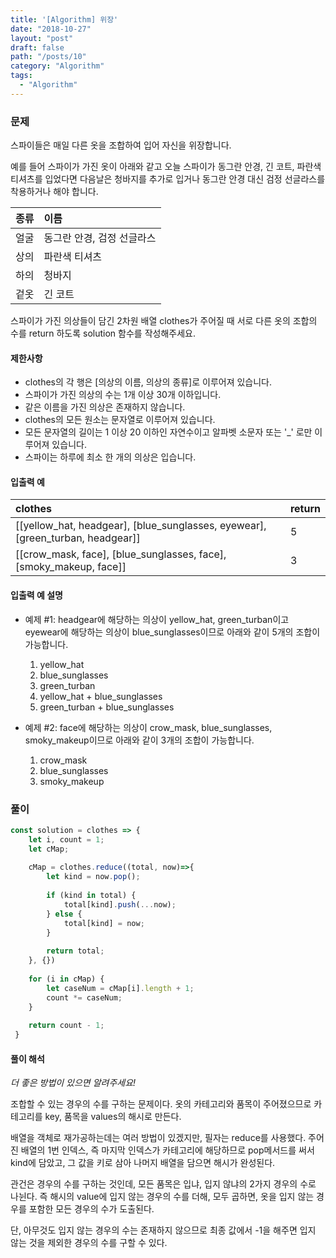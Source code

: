 ```yaml
---
title: '[Algorithm] 위장'
date: "2018-10-27"
layout: "post"
draft: false
path: "/posts/10"
category: "Algorithm"
tags:
  - "Algorithm"
---
```



### 문제
스파이들은 매일 다른 옷을 조합하여 입어 자신을 위장합니다.

예를 들어 스파이가 가진 옷이 아래와 같고 오늘 스파이가 동그란 안경, 긴 코트, 파란색 티셔츠를 입었다면 다음날은 청바지를 추가로 입거나 동그란 안경 대신 검정 선글라스를 착용하거나 해야 합니다.

종류 | 이름
|:---|:---|
얼굴 | 동그란 안경, 검정 선글라스
상의 | 파란색 티셔츠
하의 | 청바지
겉옷 | 긴 코트

스파이가 가진 의상들이 담긴 2차원 배열 clothes가 주어질 때 서로 다른 옷의 조합의 수를 return 하도록 solution 함수를 작성해주세요.

#### 제한사항
- clothes의 각 행은 [의상의 이름, 의상의 종류]로 이루어져 있습니다.
- 스파이가 가진 의상의 수는 1개 이상 30개 이하입니다.
- 같은 이름을 가진 의상은 존재하지 않습니다.
- clothes의 모든 원소는 문자열로 이루어져 있습니다.
- 모든 문자열의 길이는 1 이상 20 이하인 자연수이고 알파벳 소문자 또는 '_' 로만 이루어져 있습니다.
- 스파이는 하루에 최소 한 개의 의상은 입습니다.

#### 입출력 예

clothes | return
|:---|:---|
[[yellow_hat, headgear], [blue_sunglasses, eyewear], [green_turban, headgear]] | 5
[[crow_mask, face], [blue_sunglasses, face], [smoky_makeup, face]] | 3

#### 입출력 예 설명
- 예제 #1: headgear에 해당하는 의상이 yellow_hat, green_turban이고 eyewear에 해당하는 의상이 blue_sunglasses이므로 아래와 같이 5개의 조합이 가능합니다.
  1. yellow_hat
  2. blue_sunglasses
  3. green_turban
  4. yellow_hat + blue_sunglasses
  5. green_turban + blue_sunglasses

- 예제 #2: face에 해당하는 의상이 crow_mask, blue_sunglasses, smoky_makeup이므로 아래와 같이 3개의 조합이 가능합니다.
  1. crow_mask
  2. blue_sunglasses
  3. smoky_makeup

### 풀이

```javascript
const solution = clothes => {
    let i, count = 1;
    let cMap;
    
    cMap = clothes.reduce((total, now)=>{
        let kind = now.pop();
        
        if (kind in total) {
            total[kind].push(...now);  
        } else {
            total[kind] = now;
        }
        
        return total;
    }, {})
    
    for (i in cMap) {
        let caseNum = cMap[i].length + 1;
        count *= caseNum;
    }
    
    return count - 1;
 }

```

#### 풀이 해석

*더 좋은 방법이 있으면 알려주세요!*

조합할 수 있는 경우의 수를 구하는 문제이다. 옷의 카테고리와 품목이 주어졌으므로 카테고리를 key, 품목을 values의 해시로 만든다.

배열을 객체로 재가공하는데는 여러 방법이 있겠지만, 필자는 reduce를 사용했다. 주어진 배열의 1번 인덱스, 즉 마지막 인덱스가 카테고리에 해당하므로 pop메서드를 써서 kind에 담았고, 그 값을 키로 삼아 나머지 배열을 담으면 해시가 완성된다. 

관건은 경우의 수를 구하는 것인데, 모든 품목은 입냐, 입지 않냐의 2가지 경우의 수로 나뉜다. 즉 해시의 value에 입지 않는 경우의 수를 더해, 모두 곱하면, 옷을 입지 않는 경우를 포함한 모든 경우의 수가 도출된다.

단, 아무것도 입지 않는 경우의 수는 존재하지 않으므로 최종 값에서 -1을 해주면 입지 않는 것을 제외한 경우의 수를 구할 수 있다.